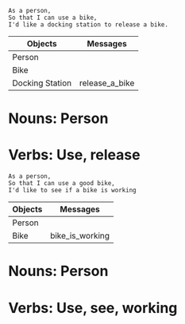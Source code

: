 ```
As a person,
So that I can use a bike,
I'd like a docking station to release a bike.
```
Objects  | Messages
------------- | -------------
Person  |
Bike  |
Docking Station  |  release_a_bike
# Nouns: Person
# Verbs: Use, release
```
As a person,
So that I can use a good bike,
I'd like to see if a bike is working
```
Objects  | Messages
------------- | -------------
Person  |
Bike  |  bike_is_working
# Nouns: Person
# Verbs: Use, see, working